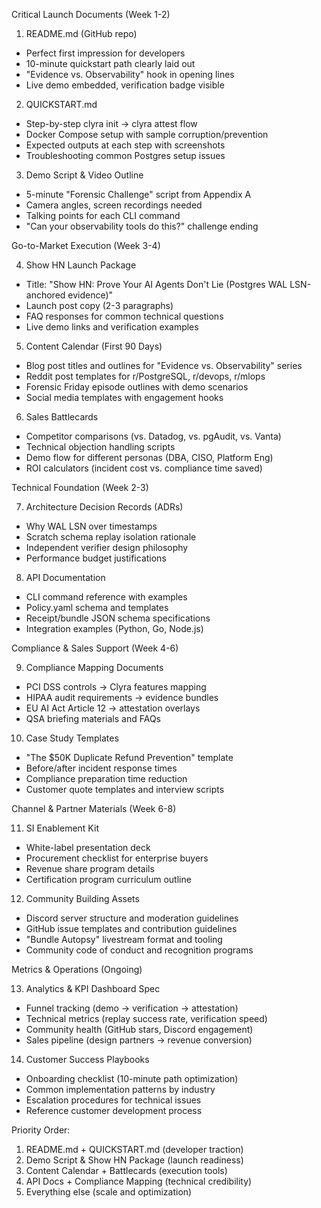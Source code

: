 Critical Launch Documents (Week 1-2)

  1. README.md (GitHub repo)
  - Perfect first impression for developers
  - 10-minute quickstart path clearly laid out
  - "Evidence vs. Observability" hook in opening lines
  - Live demo embedded, verification badge visible

  2. QUICKSTART.md
  - Step-by-step clyra init → clyra attest flow
  - Docker Compose setup with sample corruption/prevention
  - Expected outputs at each step with screenshots
  - Troubleshooting common Postgres setup issues

  3. Demo Script & Video Outline
  - 5-minute "Forensic Challenge" script from Appendix A
  - Camera angles, screen recordings needed
  - Talking points for each CLI command
  - "Can your observability tools do this?" challenge ending

  Go-to-Market Execution (Week 3-4)

  4. Show HN Launch Package
  - Title: "Show HN: Prove Your AI Agents Don't Lie (Postgres WAL LSN-anchored evidence)"
  - Launch post copy (2-3 paragraphs)
  - FAQ responses for common technical questions
  - Live demo links and verification examples

  5. Content Calendar (First 90 Days)
  - Blog post titles and outlines for "Evidence vs. Observability" series
  - Reddit post templates for r/PostgreSQL, r/devops, r/mlops
  - Forensic Friday episode outlines with demo scenarios
  - Social media templates with engagement hooks

  6. Sales Battlecards
  - Competitor comparisons (vs. Datadog, vs. pgAudit, vs. Vanta)
  - Technical objection handling scripts
  - Demo flow for different personas (DBA, CISO, Platform Eng)
  - ROI calculators (incident cost vs. compliance time saved)

  Technical Foundation (Week 2-3)

  7. Architecture Decision Records (ADRs)
  - Why WAL LSN over timestamps
  - Scratch schema replay isolation rationale
  - Independent verifier design philosophy
  - Performance budget justifications

  8. API Documentation
  - CLI command reference with examples
  - Policy.yaml schema and templates
  - Receipt/bundle JSON schema specifications
  - Integration examples (Python, Go, Node.js)

  Compliance & Sales Support (Week 4-6)

  9. Compliance Mapping Documents
  - PCI DSS controls → Clyra features mapping
  - HIPAA audit requirements → evidence bundles
  - EU AI Act Article 12 → attestation overlays
  - QSA briefing materials and FAQs

  10. Case Study Templates
  - "The $50K Duplicate Refund Prevention" template
  - Before/after incident response times
  - Compliance preparation time reduction
  - Customer quote templates and interview scripts

  Channel & Partner Materials (Week 6-8)

  11. SI Enablement Kit
  - White-label presentation deck
  - Procurement checklist for enterprise buyers
  - Revenue share program details
  - Certification program curriculum outline

  12. Community Building Assets
  - Discord server structure and moderation guidelines
  - GitHub issue templates and contribution guidelines
  - "Bundle Autopsy" livestream format and tooling
  - Community code of conduct and recognition programs

  Metrics & Operations (Ongoing)

  13. Analytics & KPI Dashboard Spec
  - Funnel tracking (demo → verification → attestation)
  - Technical metrics (replay success rate, verification speed)
  - Community health (GitHub stars, Discord engagement)
  - Sales pipeline (design partners → revenue conversion)

  14. Customer Success Playbooks
  - Onboarding checklist (10-minute path optimization)
  - Common implementation patterns by industry
  - Escalation procedures for technical issues
  - Reference customer development process

  Priority Order:
  1. README.md + QUICKSTART.md (developer traction)
  2. Demo Script & Show HN Package (launch readiness)
  3. Content Calendar + Battlecards (execution tools)
  4. API Docs + Compliance Mapping (technical credibility)
  5. Everything else (scale and optimization)